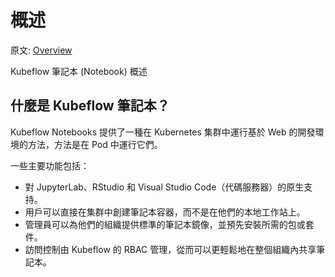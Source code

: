 # 概述

原文: [Overview](https://www.kubeflow.org/docs/components/notebooks/overview/)

Kubeflow 筆記本 (Notebook) 概述

## 什麼是 Kubeflow 筆記本？

Kubeflow Notebooks 提供了一種在 Kubernetes 集群中運行基於 Web 的開發環境的方法，方法是在 Pod 中運行它們。

一些主要功能包括：

- 對 JupyterLab、RStudio 和 Visual Studio Code（代碼服務器）的原生支持。
- 用戶可以直接在集群中創建筆記本容器，而不是在他們的本地工作站上。
- 管理員可以為他們的組織提供標準的筆記本鏡像，並預先安裝所需的包或套件。
- 訪問控制由 Kubeflow 的 RBAC 管理，從而可以更輕鬆地在整個組織內共享筆記本。

